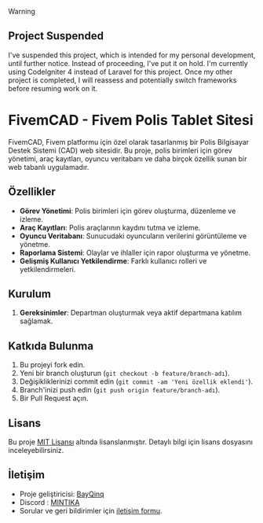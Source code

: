 > [!WARNING]
> ## Project Suspended
> I've suspended this project, which is intended for my personal development, until further notice. Instead of proceeding, I've put it on hold. I'm currently using CodeIgniter 4 instead of Laravel for this project. Once my other project is completed, I will reassess and potentially switch frameworks before resuming work on it.


# FivemCAD - Fivem Polis Tablet Sitesi

FivemCAD, Fivem platformu için özel olarak tasarlanmış bir Polis Bilgisayar Destek Sistemi (CAD) web sitesidir. Bu proje, polis birimleri için görev yönetimi, araç kayıtları, oyuncu veritabanı ve daha birçok özellik sunan bir web tabanlı uygulamadır.

## Özellikler

- **Görev Yönetimi**: Polis birimleri için görev oluşturma, düzenleme ve izleme.
- **Araç Kayıtları**: Polis araçlarının kaydını tutma ve izleme.
- **Oyuncu Veritabanı**: Sunucudaki oyuncuların verilerini görüntüleme ve yönetme.
- **Raporlama Sistemi**: Olaylar ve ihlaller için rapor oluşturma ve yönetme.
- **Gelişmiş Kullanıcı Yetkilendirme**: Farklı kullanıcı rolleri ve yetkilendirmeleri.

## Kurulum

1. **Gereksinimler**: Departman oluşturmak veya aktif departmana katılım sağlamak.

## Katkıda Bulunma

1. Bu projeyi fork edin.
2. Yeni bir branch oluşturun (`git checkout -b feature/branch-adı`).
3. Değişikliklerinizi commit edin (`git commit -am 'Yeni özellik eklendi'`).
4. Branch'inizi push edin (`git push origin feature/branch-adı`).
5. Bir Pull Request açın.

## Lisans

Bu proje [MIT Lisansı](LICENSE) altında lisanslanmıştır. Detaylı bilgi için lisans dosyasını inceleyebilirsiniz.

## İletişim

- Proje geliştiricisi: [BayQinq](link_to_github_profile)
- Discord : [MINTIKA](https://discord.gg/)
- Sorular ve geri bildirimler için [iletişim formu](link_to_contact_form).
